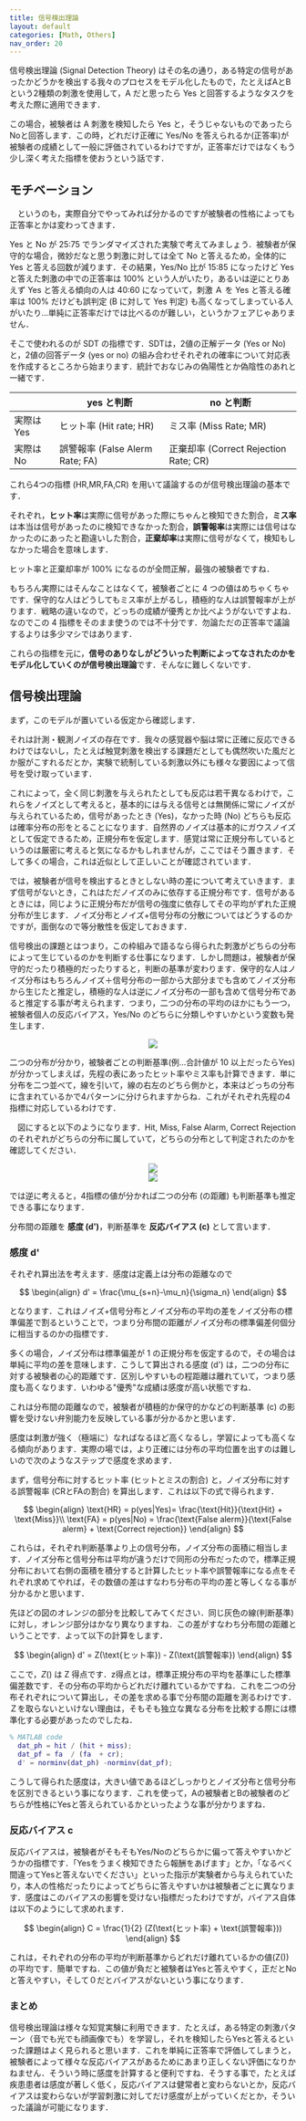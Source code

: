```yaml
---
title: 信号検出理論
layout: default
categories: [Math, Others]
nav_order: 20
---
```


信号検出理論 (Signal Detection Theory) はその名の通り，ある特定の信号があったかどうかを検出する我々のプロセスをモデル化したもので，たとえばAとBという2種類の刺激を使用して，A だと思ったら Yes と回答するようなタスクを考えた際に適用できます．

この場合，被験者は A 刺激を検知したら Yes と，そうじゃないものであったらNoと回答します．この時，どれだけ正確に Yes/No を答えられるか(正答率)が被験者の成績として一般に評価されているわけですが，正答率だけではなくもう少し深く考えた指標を使おうという話です．

## モチベーション
　というのも，実際自分でやってみれば分かるのですが被験者の性格によっても正答率とかは変わってきます．

Yes と No が 25:75 でランダマイズされた実験で考えてみましょう．被験者が保守的な場合，微妙だなと思う刺激に対しては全て No と答えるため，全体的にYes と答える回数が減ります．その結果，Yes/No 比が 15:85 になったけど Yes と答えた刺激の中での正答率は 100% という人がいたり，あるいは逆にとりあえず Yes と答える傾向の人は 40:60 になっていて，刺激 Ａ を Yes と答える確率は 100% だけども誤判定 (B に対して Yes 判定) も高くなってしまっている人がいたり...単純に正答率だけでは比べるのが難しい，というかフェアじゃありません．

そこで使われるのが SDT の指標です．SDTは，2値の正解データ (Yes or No)と，2値の回答データ (yes or no) の組み合わせそれぞれの確率について対応表を作成するところから始まります．統計でおなじみの偽陽性とか偽陰性のあれと一緒です．

| |yes と判断|no と判断|
|----|----|----|
|実際は Yes|ヒット率 (Hit rate; HR)| ミス率 (Miss Rate; MR)|
|実際は No|誤警報率 (False Alerm Rate; FA)|正棄却率 (Correct Rejection Rate; CR) |

これら4つの指標 (HR,MR,FA,CR) を用いて議論するのが信号検出理論の基本です．

それぞれ，**ヒット率**は実際に信号があった際にちゃんと検知できた割合，**ミス率**は本当は信号があったのに検知できなかった割合，**誤警報率**は実際には信号はなかったのにあったと勘違いした割合，**正棄却率**は実際に信号がなくて，検知もしなかった場合を意味します．

ヒット率と正棄却率が 100% になるのが全問正解，最強の被験者ですね．

もちろん実際にはそんなことはなくて，被験者ごとに 4 つの値はめちゃくちゃです．保守的な人はどうしてもミス率が上がるし，積極的な人は誤警報率が上がります．戦略の違いなので，どっちの成績が優秀とか比べようがないですよね．なのでこの 4 指標をそのまま使うのでは不十分です．勿論ただの正答率で議論するよりは多少マシではあります．


これらの指標を元に，**信号のありなしがどういった判断によってなされたのかをモデル化していくのが信号検出理論**です．そんなに難しくないです．


## 信号検出理論
まず，このモデルが置いている仮定から確認します．

それは計測・観測ノイズの存在です．我々の感覚器や脳は常に正確に反応できるわけではないし，たとえば触覚刺激を検出する課題だとしても偶然吹いた風だとか服がこすれるだとか，実験で統制している刺激以外にも様々な要因によって信号を受け取っています．

これによって，全く同じ刺激を与えられたとしても反応は若干異なるわけで，これらをノイズとして考えると，基本的には与える信号とは無関係に常にノイズが与えられているため，信号があったとき (Yes)，なかった時 (No) どちらも反応は確率分布の形をとることになります．自然界のノイズは基本的にガウスノイズとして仮定できるため，正規分布を仮定します．感覚は常に正規分布しているというのは厳密に考えると気になるかもしれませんが，ここではそう置きます．そして多くの場合，これは近似として正しいことが確認されています．

では，被験者が信号を検出するときとしない時の差について考えていきます．まず信号がないとき，これはただノイズのみに依存する正規分布です．信号があるときには，同じように正規分布だが信号の強度に依存してその平均がずれた正規分布が生じます．ノイズ分布とノイズ+信号分布の分散についてはどうするのかですが，面倒なので等分散性を仮定しておきます．

信号検出の課題とはつまり，この枠組みで語るなら得られた刺激がどちらの分布によって生じているのかを判断する仕事になります．しかし問題は，被験者が保守的だったり積極的だったりすると，判断の基準が変わります．保守的な人はノイズ分布はもちろんノイズ＋信号分布の一部から大部分までも含めてノイズ分布から生じたと推定し，積極的な人は逆にノイズ分布の一部も含めて信号分布であると推定する事が考えられます．つまり，二つの分布の平均のほかにもう一つ，被験者個人の反応バイアス，Yes/No のどちらに分類しやすいかという変数も発生します．

<center><img src="../figures/sdt1.png"></center>


二つの分布が分かり，被験者ごとの判断基準(例...合計値が 10 以上だったらYes) が分かってしまえば，先程の表にあったヒット率やミス率も計算できます．単に分布を二つ並べて，線を引いて，線の右左のどちら側かと，本来はどっちの分布に含まれているかで4パターンに分けられますからね．これがそれぞれ先程の4指標に対応しているわけです．


　図にすると以下のようになります．Hit, Miss, False Alarm, Correct Rejection のそれぞれがどちらの分布に属していて，どちらの分布として判定されたのかを確認してください．


<center><img src="../figures/sdt2.png"></center>
<center><img src="../figures/sdt3.png"></center>


では逆に考えると，4指標の値が分かれば二つの分布 (の距離) も判断基準も推定できる事になります．

分布間の距離を **感度 (d')**，判断基準を **反応バイアス (c)** として言います．

### 感度 d'
それぞれ算出法を考えます．感度は定義上は分布の距離なので

$$
\begin{align}
d' = \frac{\mu_{s+n}-\mu_n}{\sigma_n}
\end{align}
$$


となります．これはノイズ+信号分布とノイズ分布の平均の差をノイズ分布の標準偏差で割るということで，つまり分布間の距離がノイズ分布の標準偏差何個分に相当するのかの指標です．

多くの場合，ノイズ分布は標準偏差が 1 の正規分布を仮定するので，その場合は単純に平均の差を意味します．こうして算出される感度 (d') は，二つの分布に対する被験者の心的距離です．区別しやすいもの程距離は離れていて，つまり感度も高くなります．いわゆる"優秀"な成績は感度が高い状態ですね．

これは分布間の距離なので，被験者が積極的か保守的かなどの判断基準 (c) の影響を受けない弁別能力を反映している事が分かるかと思います．


感度は刺激が強く（極端に）なればなるほど高くなるし，学習によっても高くなる傾向があります．実際の場では，より正確には分布の平均位置を出すのは難しいので次のようなステップで感度を求めます．

まず，信号分布に対するヒット率 (ヒットとミスの割合) と，ノイズ分布に対する誤警報率 (CRとFAの割合) を算出します．これは以下の式で得られます．

$$
\begin{align}
  \text{HR} = p(yes|Yes)= \frac{\text{Hit}}{\text{Hit} + \text{Miss}}\\
  \text{FA} = p(yes|No) = \frac{\text{False alerm}}{\text{False alerm} + \text{Correct rejection}}
\end{align}
$$

これらは，それぞれ判断基準より上の信号分布，ノイズ分布の面積に相当します．ノイズ分布と信号分布は平均が違うだけで同形の分布だったので，標準正規分布において右側の面積を積分すると計算したヒット率や誤警報率になる点をそれぞれ求めてやれば，その数値の差はすなわち分布の平均の差と等しくなる事が分かるかと思います．

先ほどの図のオレンジの部分を比較してみてください．同じ灰色の線(判断基準)に対し，オレンジ部分はかなり異なりますね．この差がすなわち分布間の距離ということです．よって以下の計算をします．

$$
\begin{align}
  d' = Z(\text{ヒット率}) - Z(\text{誤警報率})
\end{align}
$$

ここで，$Z()$ は Z 得点です．z得点とは，標準正規分布の平均を基準にした標準偏差数です．その分布の平均からどれだけ離れているかですね．これを二つの分布それぞれについて算出し，その差を求める事で分布間の距離を測るわけです．Ｚを取らないといけない理由は，そもそも独立な異なる分布を比較する際には標準化する必要があったのでしたね．


```MATLAB
% MATLAB code
  dat_ph = hit / (hit + miss);
  dat_pf = fa  / (fa  + cr);
  d' = norminv(dat_ph) -norminv(dat_pf);
```

こうして得られた感度は，大きい値であるほどしっかりとノイズ分布と信号分布を区別できるという事になります．これを使って，Aの被験者とBの被験者のどちらが性格にYesと答えられているかといったような事が分かりますね．

### 反応バイアス c
反応バイアスは，被験者がそもそもYes/Noのどちらかに偏って答えやすいかどうかの指標です．「Yesをうまく検知できたら報酬をあげます」とか，「なるべく間違ってYesと答えないでください」といった指示が実験者から与えられていたり，本人の性格だったりによってどちらに答えやすいかは被験者ごとに異なります．感度はこのバイアスの影響を受けない指標だったわけですが，バイアス自体は以下のようにして求めれます．

$$
\begin{align}
  C = \frac{1}{2} (Z(\text{ヒット率} + \text{誤警報率}))
\end{align}
$$

これは，それぞれの分布の平均が判断基準からどれだけ離れているかの値(Z())の平均です．簡単ですね．この値が負だと被験者はYesと答えやすく，正だとNoと答えやすい，そして０だとバイアスがないという事になります．


### まとめ
信号検出理論は様々な知覚実験に利用できます．たとえば，ある特定の刺激パターン（音でも光でも顔画像でも）を学習し，それを検知したらYesと答えるといった課題はよく見られると思います．これを単純に正答率で評価してしまうと，被験者によって様々な反応バイアスがあるためにあまり正しくない評価になりかねません．そういう時に感度を計算すると便利ですね．そうする事で，たとえば疾患患者は感度が著しく低く，反応バイアスは健常者と変わらないとか，反応バイアスは変わらないが学習刺激に対してだけ感度が上がっていくだとか，そういった議論が可能になります．